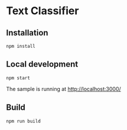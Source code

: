 # Text Classifier

## Installation

```
npm install
```

## Local development

```
npm start
```

The sample is running at [http://localhost:3000/](http://localhost:3000/)

## Build

```
npm run build
```
